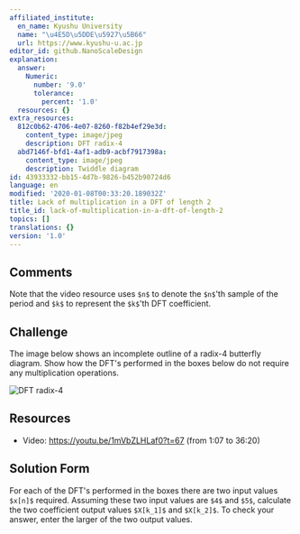 ```yaml
---
affiliated_institute:
  en_name: Kyushu University
  name: "\u4E5D\u5DDE\u5927\u5B66"
  url: https://www.kyushu-u.ac.jp
editor_id: github.NanoScaleDesign
explanation:
  answer:
    Numeric:
      number: '9.0'
      tolerance:
        percent: '1.0'
  resources: {}
extra_resources:
  812c0b62-4706-4e07-8260-f82b4ef29e3d:
    content_type: image/jpeg
    description: DFT radix-4
  abd7146f-bfd1-4af1-adb9-acbf7917398a:
    content_type: image/jpeg
    description: Twiddle diagram
id: 43933332-bb15-4d7b-9826-b452b90724d6
language: en
modified: '2020-01-08T00:33:20.189032Z'
title: Lack of multiplication in a DFT of length 2
title_id: lack-of-multiplication-in-a-dft-of-length-2
topics: []
translations: {}
version: '1.0'
---
```


## Comments
Note that the video resource uses `$n$` to denote the `$n$`'th sample of the period and `$k$` to represent the `$k$`'th DFT coefficient.


## Challenge
The image below shows an incomplete outline of a radix-4 butterfly diagram. Show how the DFT's performed in the boxes below do not require any multiplication operations.

![DFT radix-4](/api/v0/teachers/github.NanoScaleDesign/resources/public/812c0b62-4706-4e07-8260-f82b4ef29e3d.jpeg/812c0b62-4706-4e07-8260-f82b4ef29e3d.jpeg)

## Resources
- Video: https://youtu.be/1mVbZLHLaf0?t=67 (from 1:07 to 36:20)


## Solution Form
For each of the DFT's performed in the boxes there are two input values `$x[n]$` required. Assuming these two input values are `$4$` and `$5$`, calculate the two coefficient output values `$X[k_1]$` and `$X[k_2]$`. To check your answer, enter the larger of the two output values.

